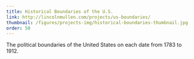 ```yaml
---
title: Historical Boundaries of the U.S.
link: http://lincolnmullen.com/projects/us-boundaries/
thumbnail: /figures/projects-img/historical-boundaries-thumbnail.jpg
order: 50
---
```


The political boundaries of the United States on each date from 1783 to 1912.

